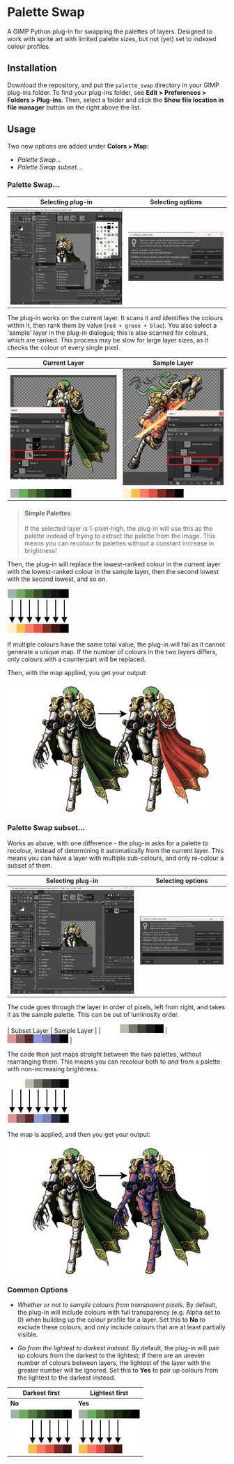# Palette Swap

A GIMP Python plug-in for swapping the palettes of layers. Designed to work with sprite art with limited palette sizes, but not (yet) set to indexed colour profiles.

## Installation

Download the repository, and put the `palette_swap` directory in your GIMP plug-ins folder.
To find your plug-ins folder, see **Edit > Preferences > Folders > Plug-ins**. Then, select a folder and click the **Show file location in file manager** button on the right above the list.

## Usage

Two new options are added under **Colors > Map**:
* *Palette Swap...*
* *Palette Swap subset...*

### Palette Swap...

| Selecting plug-in | Selecting options |
| --- | --- |
| ![Selecting Palette Swap...](img/process-1a.png) | ![Selecting options](img/process-1b.png) |

The plug-in works on the current layer. It scans it and identifies the colours within it, then rank them by value (`red + green + blue`). You also select a 'sample' layer in the plug-in dialogue; this is also scanned for colours, which are ranked. This process may be slow for large layer sizes, as it checks the colour of every single pixel.

| Current Layer | Sample Layer |
| --- | --- |
| ![Current layer](img/layer-green.png) | ![Sample layer](img/layer-orange.png) |
| ![Palette mapping of current layer](img/palette-green.png) | ![Palette mapping of sample layer](img/palette-orange.png) |

> #### Simple Palettes
> If the selected layer is 1-pixel-high, the plug-in will use this as the palette
> instead of trying to extract the palette from the image. This means you can recolour
> to palettes without a constant increase in brightness!

Then, the plug-in will replace the lowest-ranked colour in the current layer with the lowest-ranked colour in the sample layer, then the second lowest with the second lowest, and so on.

![Palette mapping](img/palette-arrows.png)

If multiple colours have the same total value, the plug-in will fail as it cannot generate a unique map. If the number of colours in the two layers differs, only colours with a counterpart will be replaced. 

Then, with the map applied, you get your output:

![Palette swapped](img/palette-swapped.png)


### Palette Swap subset...

Works as above, with one difference - the plug-in asks for a palette to recolour, 
instead of determining it automatically from the current layer. This means you can have a layer with multiple sub-colours, and only re-colour a subset of them.

| Selecting plug-in | Selecting options |
| --- | --- |
| ![Selecting Palette Swap subset...](img/process-2a.png) | ![Selecting subset options](img/process-2b.png) |

The code goes through the layer in order of pixels, left from right, and takes it as the sample palette. This can be out of luminosity order.

| Subset Layer | Sample Layer | 
| ![Subset layer](img/palette-silver.png) | ![Sample layer](img/palette-redblue.png) |

The code then just maps straight between the two palettes, without rearranging them. This means you can recolour both to *and* from a palette with non-increasing brightness.

![Palette mapping](img/palette-arrows-2.png)

The map is applied, and then you get your output:

![Palette swapped](img/palette-swapped-2.png)

### Common Options

* *Whether or not to sample colours from transparent pixels.*
By default, the plug-in will include colours with full transparency (e.g. Alpha set to 0) when building up the colour profile for a layer. Set this to **No** to exclude these colours, and only include colours that are at least partially visible.

* *Go from the lightest to darkest instead.*
By default, the plug-in will pair up colours from the darkest to the lightest; if there are an uneven number of colours between layers, the lightest of the layer with the greater number will be ignored. Set this to **Yes** to pair up colours from the lightest to the darkest instead.

| Darkest first | Lightest first |
| --- | --- |
| **No** | **Yes** |
| ![Default mapping](img/palette-darktolight-arrows.png) | ![Lightest first](img/palette-lighttodark-arrows.png) |
